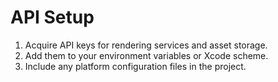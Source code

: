 # API Setup

1. Acquire API keys for rendering services and asset storage.
2. Add them to your environment variables or Xcode scheme.
3. Include any platform configuration files in the project.
